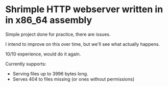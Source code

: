 # Shrimple HTTP webserver written in in x86_64 assembly
Simple project done for practice, there are issues.

I intend to improve on this over time, but we'll see what actually happens.

10/10 experience, would do it again.

Currently supports:
 - Serving files up to 3996 bytes long.
 - Serves 404 to files missing (or ones without permissions)


